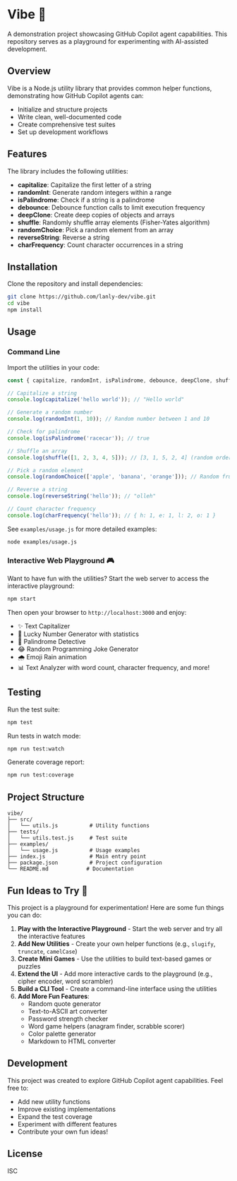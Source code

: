 # Vibe 🎵

A demonstration project showcasing GitHub Copilot agent capabilities. This repository serves as a playground for experimenting with AI-assisted development.

## Overview

Vibe is a Node.js utility library that provides common helper functions, demonstrating how GitHub Copilot agents can:
- Initialize and structure projects
- Write clean, well-documented code
- Create comprehensive test suites
- Set up development workflows

## Features

The library includes the following utilities:

- **capitalize**: Capitalize the first letter of a string
- **randomInt**: Generate random integers within a range
- **isPalindrome**: Check if a string is a palindrome
- **debounce**: Debounce function calls to limit execution frequency
- **deepClone**: Create deep copies of objects and arrays
- **shuffle**: Randomly shuffle array elements (Fisher-Yates algorithm)
- **randomChoice**: Pick a random element from an array
- **reverseString**: Reverse a string
- **charFrequency**: Count character occurrences in a string

## Installation

Clone the repository and install dependencies:

```bash
git clone https://github.com/lanly-dev/vibe.git
cd vibe
npm install
```

## Usage

### Command Line

Import the utilities in your code:

```javascript
const { capitalize, randomInt, isPalindrome, debounce, deepClone, shuffle, randomChoice, reverseString, charFrequency } = require('./index');

// Capitalize a string
console.log(capitalize('hello world')); // "Hello world"

// Generate a random number
console.log(randomInt(1, 10)); // Random number between 1 and 10

// Check for palindrome
console.log(isPalindrome('racecar')); // true

// Shuffle an array
console.log(shuffle([1, 2, 3, 4, 5])); // [3, 1, 5, 2, 4] (random order)

// Pick a random element
console.log(randomChoice(['apple', 'banana', 'orange'])); // Random fruit

// Reverse a string
console.log(reverseString('hello')); // "olleh"

// Count character frequency
console.log(charFrequency('hello')); // { h: 1, e: 1, l: 2, o: 1 }
```

See `examples/usage.js` for more detailed examples:

```bash
node examples/usage.js
```

### Interactive Web Playground 🎮

Want to have fun with the utilities? Start the web server to access the interactive playground:

```bash
npm start
```

Then open your browser to `http://localhost:3000` and enjoy:
- ✨ Text Capitalizer
- 🎲 Lucky Number Generator with statistics
- 🔄 Palindrome Detective
- 😂 Random Programming Joke Generator
- 🌧️ Emoji Rain animation
- 📊 Text Analyzer with word count, character frequency, and more!

## Testing

Run the test suite:

```bash
npm test
```

Run tests in watch mode:

```bash
npm run test:watch
```

Generate coverage report:

```bash
npm run test:coverage
```

## Project Structure

```
vibe/
├── src/
│   └── utils.js          # Utility functions
├── tests/
│   └── utils.test.js     # Test suite
├── examples/
│   └── usage.js          # Usage examples
├── index.js              # Main entry point
├── package.json          # Project configuration
└── README.md            # Documentation
```

## Fun Ideas to Try 🎉

This project is a playground for experimentation! Here are some fun things you can do:

1. **Play with the Interactive Playground** - Start the web server and try all the interactive features
2. **Add New Utilities** - Create your own helper functions (e.g., `slugify`, `truncate`, `camelCase`)
3. **Create Mini Games** - Use the utilities to build text-based games or puzzles
4. **Extend the UI** - Add more interactive cards to the playground (e.g., cipher encoder, word scrambler)
5. **Build a CLI Tool** - Create a command-line interface using the utilities
6. **Add More Fun Features**:
   - Random quote generator
   - Text-to-ASCII art converter
   - Password strength checker
   - Word game helpers (anagram finder, scrabble scorer)
   - Color palette generator
   - Markdown to HTML converter

## Development

This project was created to explore GitHub Copilot agent capabilities. Feel free to:
- Add new utility functions
- Improve existing implementations
- Expand the test coverage
- Experiment with different features
- Contribute your own fun ideas!

## License

ISC
